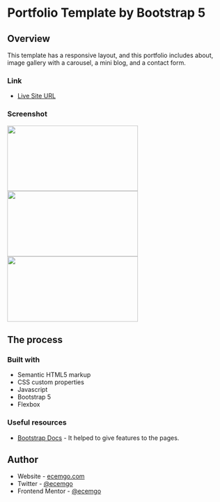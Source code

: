# Portfolio Template by Bootstrap 5

## Overview

This template has a responsive layout, and this portfolio includes about, image gallery with a carousel, a mini blog, and a contact form.

### Link

- [Live Site URL](https://b5-portfolio-template.netlify.app/)

### Screenshot

<div float="center">
  <img src="https://user-images.githubusercontent.com/13468728/222191374-8f74233f-465e-4a5a-975e-b92d1dce6a59.jpg" width="300" height="150" />
  <img src="https://user-images.githubusercontent.com/13468728/222191394-804b0946-324c-485f-87ae-b2cb9db97ae0.jpg" width="300" height="150" /> 
  <img src="https://user-images.githubusercontent.com/13468728/222191411-74851f47-ae36-4a4c-8346-987a59c5a6d2.jpg" width="300" height="150" />
</div>

## The process

### Built with

- Semantic HTML5 markup
- CSS custom properties
- Javascript
- Bootstrap 5
- Flexbox

### Useful resources

- [Bootstrap Docs](https://getbootstrap.com/docs/5.0/getting-started/introduction/) - It helped to give features to the pages.

## Author

- Website - [ecemgo.com](https://www.ecemgo.com/)
- Twitter - [@ecemgo](https://twitter.com/ecemgo)
- Frontend Mentor - [@ecemgo](https://www.frontendmentor.io/profile/ecemgo)
